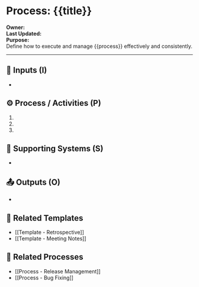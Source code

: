 # Process: {{title}}

**Owner:**  
**Last Updated:**  
**Purpose:**  
Define how to execute and manage {{process}} effectively and consistently.

---

## 🧾 Inputs (I)
- 

## ⚙️ Process / Activities (P)
1. 
2. 
3. 

## 🧰 Supporting Systems (S)
- 

## 📤 Outputs (O)
- 

## 📎 Related Templates
- [[Template - Retrospective]]
- [[Template - Meeting Notes]]

## 🔗 Related Processes
- [[Process - Release Management]]
- [[Process - Bug Fixing]]
